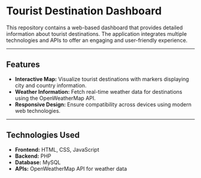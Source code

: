# Tourist Destination Dashboard

This repository contains a web-based dashboard that provides detailed information about tourist destinations. The application integrates multiple technologies and APIs to offer an engaging and user-friendly experience.

---

## Features

- **Interactive Map:** Visualize tourist destinations with markers displaying city and country information.
- **Weather Information:** Fetch real-time weather data for destinations using the OpenWeatherMap API.
- **Responsive Design:** Ensure compatibility across devices using modern web technologies.

---

## Technologies Used

- **Frontend:** HTML, CSS, JavaScript
- **Backend:** PHP
- **Database:** MySQL
- **APIs:** OpenWeatherMap API for weather data


